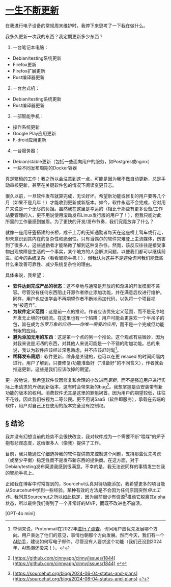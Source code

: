 # [一生不断更新](https://www.city17.xyz/a-life-spent-updating/)

在我进行电子设备的常规周末维护时，我停下来思考了一下我在做什么。

我多久更新一次我的东西？我定期更新多少东西？

1.  一台笔记本电脑：
   
- Debian/testing系统更新
- Firefox更新
- Firefox扩展更新
- Rust编译器更新

2.  一台台式机：
   
- Debian/testing系统更新
- Rust编译器更新

3.  一部智能手机：
   
- 操作系统更新
- Google Play应用更新
- F-droid应用更新

4.  一台服务器：
   
- Debian/stable更新（包括一些面向用户的服务，如Postgres或nginx）
- 一些不同发布周期的Docker容器

真是繁琐的工作！我之所以会注意到这一点，可能是因为我不做自动更新，总是手动审核更新，甚至在关键软件包的情况下阅读变更日志。

很久以前，一旦软件发布就算完成，无论好坏。希望新功能或修复的用户要等几个月（如果不是几年！）才能收到更新或新版本。如今，软件永远不会完成，它对用户来说是一个无尽的负担。虽然我在这里是幸运的（相比于那些有更多设备/工作站要管理的人，更不用说使用滚动发布Linux发行版的用户了！），但我只能对此所需的工作量感到皱眉。为了更快的开发/发布节奏，我们究竟放弃了什么？

就像一座用牙签搭建的长桥，成千上万的无知通勤者每天在这座桥上驾车或行走，却未意识到其内在的复杂性和脆弱性。只有当偶尔的软件灾难登上主流媒体，伤害到了很多人，这些通勤者才能略微了解到这种复杂性。然而，该反应往往是接受事物出现故障是生活的一个事实，某个地方的人会解决问题，以便我们都可以继续前进。如今的系统复杂（看看智能手机！），但我认为这并不是避免询问我们能做些什么来改善可靠性、减少系统复杂性的理由。

具体来说，我希望：

- **软件达到完成产品的状态**：这不幸地与通常是开放的和渐进的开发模型不兼容。尽管没有任何东西阻止开源作者停止添加功能，并在满意后仅进行维护。同样，用户也应该学会不再期望作者不断地添加代码，以免将一个项目视为“被遗弃”。
- **为软件定义范围**：这是前一点的推论。作者应该优先定义范围，而不是无序地开发无止境的代码流。在这里也有一个陷阱：用户可能会更喜欢一个半吊子的包，旨在成为*包罗万象的应用——你唯一需要的应用*，而不是一个完成但功能有限的应用。
- **避免添加无用的东西**：这是第一个点的另一个推论。这个观点有些微妙，因为对我来说是*无用*的东西，对其他人来说可能是一个不错的附加功能。总的来说，我认为软件应该经过深思熟虑，并不应该赶时髦[^1]。
- **稀释发布周期**：软件更新，除非是关键的，也可以在更 relaxed 的时间间隔内进行。用户了解到，只要修复/功能准备好（"准备好"的不同含义），作者就会推送更新。这些是我们应该改掉的期望。

更一般地说，我希望软件仅因修复和合理的小改进而*更新*，而不是强迫用户进行实际上未请求的*升级*到新版本，这有时会带来新的bug[^2]。我想掌握是否安装带有新功能的版本的权利。消费软件尤其是这里的罪魁祸首，因为用户的期望较低，往往不花钱，因此我们被视为二等公民。更不用说SaaS（软件即服务），承载在云端的软件，用户对自己正在使用的版本完全没有控制权。

## [§](https://www.city17.xyz/a-life-spent-updating/#conclusions) 结论

我并没有幻想当前的趋势不会很快改变，我对软件成为一个需要不断“喂煤”的炉子抱有悲观态度，这给很多人（像我）提供了工作。

目前，我只能通过仔细选择我的软件提供商来控制这个问题，支持那些优先考虑（或至少平衡）稳定性而不是发布新东西的提供商。在这方面，对于Debian/testing发布渠道我感到很满意。不幸的是，我无法说同样的事情发生在我的智能手机上。

正如我在博客中时常提到的，Sourcehut认真对待功能添加，我希望更多的项目能从Sourcehut中学到一些经验。某种有效的方法是不会因为任何原因突然*停止工作*。我同意Sourcehut之所以如此稳定，因为目前很少有资源[^3]推动它脱离其alpha状态，所以最终我们得到了一个非常好的MVP，而既不改进也不崩溃。

[^1]: 举例来说，Protonmail在2022年[进行了调查](https://proton.me/blog/2022-proton-survey-insights)，询问用户应优先发展哪个方向。用户表达了他们的意见，事情也朝那个方向发展。然而今天，我们有一个[AI助手](https://proton.me/blog/proton-scribe-writing-assistant)，建议如何写电子邮件，尽管没有人要求这个功能（我们还没到2024年，AI热潮还没来！）。[↩](https://www.city17.xyz/a-life-spent-updating/#fr-1-1)
[^2]: [https://github.com/cinnyapp/cinny/issues/1844](https://github.com/cinnyapp/cinny/issues/1844) [↩](https://www.city17.xyz/a-life-spent-updating/#fr-2-1) 
[^3]: [https://sourcehut.org/blog/2024-06-04-status-and-plans](https://sourcehut.org/blog/2024-06-04-status-and-plans) [↩](https://www.city17.xyz/a-life-spent-updating/#fr-3-1)

[GPT-4o mini]
